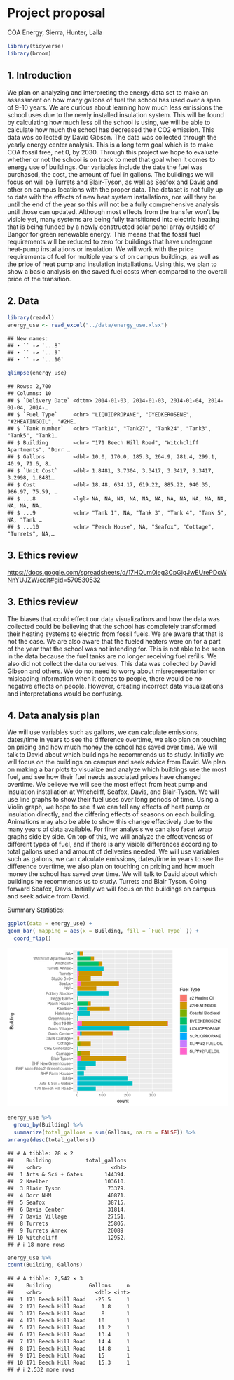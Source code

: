Project proposal
================
COA Energy, Sierra, Hunter, Laila

``` r
library(tidyverse)
library(broom)
```

## 1. Introduction

We plan on analyzing and interpreting the energy data set to make an
assessment on how many gallons of fuel the school has used over a span
of 9-10 years. We are curious about learning how much less emissions the
school uses due to the newly installed insulation system. This will be
found by calculating how much less oil the school is using, we will be
able to calculate how much the school has decreased their CO2 emission.
This data was collected by David Gibson. The data was collected through
the yearly energy center analysis. This is a long term goal which is to
make COA fossil free, net 0, by 2030. Through this project we hope to
evaluate whether or not the school is on track to meet that goal when it
comes to energy use of buildings. Our variables include the date the
fuel was purchased, the cost, the amount of fuel in gallons. The
buildings we will focus on will be Turrets and Blair-Tyson, as well as
Seafox and Davis and other on campus locations with the proper data. The
dataset is not fully up to date with the effects of new heat system
installations, nor will they be until the end of the year so this will
not be a fully comprehensive analysis until those can updated. Although
most effects from the transfer won’t be visible yet, many systems are
being fully transitioned into electric heating that is being funded by a
newly constructed solar panel array outside of Bangor for green
renewable energy. This means that the fossil fuel requirements will be
reduced to zero for buildings that have undergone heat-pump
installations or insulation. We will work with the price requirements of
fuel for multiple years of on campus buildings, as well as the price of
heat pump and insulation installations. Using this, we plan to show a
basic analysis on the saved fuel costs when compared to the overall
price of the transition.

## 2. Data

``` r
library(readxl)
energy_use <- read_excel("../data/energy_use.xlsx")
```

    ## New names:
    ## • `` -> `...8`
    ## • `` -> `...9`
    ## • `` -> `...10`

``` r
glimpse(energy_use)
```

    ## Rows: 2,700
    ## Columns: 10
    ## $ `Delivery Date` <dttm> 2014-01-03, 2014-01-03, 2014-01-04, 2014-01-04, 2014-…
    ## $ `Fuel Type`     <chr> "LIQUIDPROPANE", "DYEDKEROSENE", "#2HEATINGOIL", "#2HE…
    ## $ `Tank number`   <chr> "Tank14", "Tank27", "Tank24", "Tank3", "Tank5", "Tank1…
    ## $ Building        <chr> "171 Beech Hill Road", "Witchcliff Apartments", "Dorr …
    ## $ Gallons         <dbl> 10.0, 170.0, 185.3, 264.9, 281.4, 299.1, 40.9, 71.6, 8…
    ## $ `Unit Cost`     <dbl> 1.8481, 3.7304, 3.3417, 3.3417, 3.3417, 3.2998, 1.8481…
    ## $ Cost            <dbl> 18.48, 634.17, 619.22, 885.22, 940.35, 986.97, 75.59, …
    ## $ ...8            <lgl> NA, NA, NA, NA, NA, NA, NA, NA, NA, NA, NA, NA, NA, NA…
    ## $ ...9            <chr> "Tank 1", NA, "Tank 3", "Tank 4", "Tank 5", NA, "Tank …
    ## $ ...10           <chr> "Peach House", NA, "Seafox", "Cottage", "Turrets", NA,…

## 3. Ethics review

<https://docs.google.com/spreadsheets/d/17HQLm0ieg3CpGigJwEUrePDcWNnYUJZW/edit#gid=570530532>

## 3. Ethics review

The biases that could effect our data visualizations and how the data
was collected could be believing that the school has completely
transformed their heating systems to electric from fossil fuels. We are
aware that that is not the case. We are also aware that the fueled
heaters were on for a part of the year that the school was not intending
for. This is not able to be seen in the data because the fuel tanks are
no longer receiving fuel refills. We also did not collect the data
ourselves. This data was collected by David Gibson and others. We do not
need to worry about misrepresentation or misleading information when it
comes to people, there would be no negative effects on people. However,
creating incorrect data visualizations and interpretations would be
confusing.

## 4. Data analysis plan

We will use variables such as gallons, we can calculate emissions,
dates/time in years to see the difference overtime, we also plan on
touching on pricing and how much money the school has saved over time.
We will talk to David about which buildings he recommends us to study.
Initially we will focus on the buildings on campus and seek advice from
David. We plan on making a bar plots to visualize and analyze which
buildings use the most fuel, and see how their fuel needs associated
prices have changed overtime. We believe we will see the most effect
from heat pump and insulation installation at Witchcliff, Seafox, Davis,
and Blair-Tyson. We will use line graphs to show their fuel uses over
long periods of time. Using a Violin graph, we hope to see if we can
tell any effects of heat pump or insulation directly, and the differing
effects of seasons on each building. Animations may also be able to show
this change effectively due to the many years of data available. For
finer analysis we can also facet wrap graphs side by side. On top of
this, we will analyze the effectiveness of different types of fuel, and
if there is any visible differences according to total gallons used and
amount of deliveries needed. We will use variables such as gallons, we
can calculate emissions, dates/time in years to see the difference
overtime, we also plan on touching on pricing and how much money the
school has saved over time. We will talk to David about which buildings
he recommends us to study. Turrets and Blair Tyson. Going forward
Seafox, Davis. Initially we will focus on the buildings on campus and
seek advice from David.

Summary Statistics:

``` r
ggplot(data = energy_use) +
geom_bar( mapping = aes(x = Building, fill = `Fuel Type` )) +
  coord_flip()
```

![](proposal_files/figure-gfm/Initial%20analysis%20graph-1.png)<!-- -->

``` r
energy_use %>%
  group_by(Building) %>%
  summarize(total_gallons = sum(Gallons, na.rm = FALSE)) %>% 
arrange(desc(total_gallons))
```

    ## # A tibble: 28 × 2
    ##    Building           total_gallons
    ##    <chr>                      <dbl>
    ##  1 Arts & Sci + Gates       144394.
    ##  2 Kaelber                  103610.
    ##  3 Blair Tyson               73379.
    ##  4 Dorr NHM                  40871.
    ##  5 Seafox                    38715.
    ##  6 Davis Center              31814.
    ##  7 Davis Village             27151.
    ##  8 Turrets                   25805.
    ##  9 Turrets Annex             20089 
    ## 10 Witchcliff                12952.
    ## # ℹ 18 more rows

``` r
energy_use %>%
count(Building, Gallons)
```

    ## # A tibble: 2,542 × 3
    ##    Building            Gallons     n
    ##    <chr>                 <dbl> <int>
    ##  1 171 Beech Hill Road   -25.5     1
    ##  2 171 Beech Hill Road     1.8     1
    ##  3 171 Beech Hill Road     8       1
    ##  4 171 Beech Hill Road    10       1
    ##  5 171 Beech Hill Road    11.2     1
    ##  6 171 Beech Hill Road    13.4     1
    ##  7 171 Beech Hill Road    14.4     1
    ##  8 171 Beech Hill Road    14.8     1
    ##  9 171 Beech Hill Road    15       1
    ## 10 171 Beech Hill Road    15.3     1
    ## # ℹ 2,532 more rows
